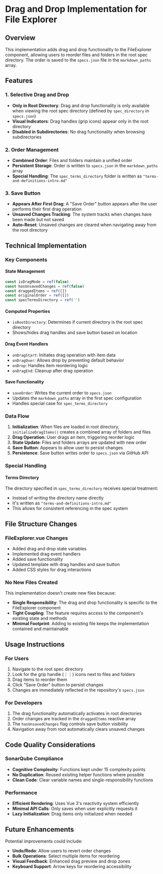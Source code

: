 # Drag and Drop Implementation for File Explorer

## Overview

This implementation adds drag and drop functionality to the FileExplorer component, allowing users to reorder files and folders in the root spec directory. The order is saved to the `specs.json` file in the `markdown_paths` array.

## Features

### 1. Selective Drag and Drop

- **Only in Root Directory**: Drag and drop functionality is only available when viewing the root spec directory (defined by `spec_directory` in `specs.json`)
- **Visual Indicators**: Drag handles (grip icons) appear only in the root directory
- **Disabled in Subdirectories**: No drag functionality when browsing subdirectories

### 2. Order Management

- **Combined Order**: Files and folders maintain a unified order
- **Persistent Storage**: Order is written to `specs.json` in the `markdown_paths` array
- **Special Handling**: The `spec_terms_directory` folder is written as `"terms-and-definitions-intro.md"`

### 3. Save Button

- **Appears After First Drag**: A "Save Order" button appears after the user performs their first drag operation
- **Unsaved Changes Tracking**: The system tracks when changes have been made but not saved
- **Auto-Reset**: Unsaved changes are cleared when navigating away from the root directory

## Technical Implementation

### Key Components

#### State Management
```javascript
const isDragMode = ref(false)
const hasUnsavedChanges = ref(false)
const draggedItems = ref([])
const originalOrder = ref([])
const specTermsDirectory = ref('')
```

#### Computed Properties
- `isRootDirectory`: Determines if current directory is the root spec directory
- Shows/hides drag handles and save button based on location

#### Drag Event Handlers
- `onDragStart`: Initiates drag operation with item data
- `onDragOver`: Allows drop by preventing default behavior
- `onDrop`: Handles item reordering logic
- `onDragEnd`: Cleanup after drag operation

#### Save Functionality
- `saveOrder`: Writes the current order to `specs.json`
- Updates the `markdown_paths` array in the first spec configuration
- Handles special case for `spec_terms_directory`

### Data Flow

1. **Initialization**: When files are loaded in root directory, `initializeDragItems()` creates a combined array of folders and files
2. **Drag Operation**: User drags an item, triggering reorder logic
3. **State Update**: Files and folders arrays are updated with new order
4. **Save Button**: Appears to allow user to persist changes
5. **Persistence**: Save button writes order to `specs.json` via GitHub API

### Special Handling

#### Terms Directory
The directory specified in `spec_terms_directory` receives special treatment:
- Instead of writing the directory name directly
- It's written as `"terms-and-definitions-intro.md"`
- This allows for consistent referencing in the spec system

## File Structure Changes

### FileExplorer.vue Changes
- Added drag and drop state variables
- Implemented drag event handlers
- Added save functionality
- Updated template with drag handles and save button
- Added CSS styles for drag interactions

### No New Files Created
This implementation doesn't create new files because:
- **Single Responsibility**: The drag and drop functionality is specific to the FileExplorer component
- **Tight Coupling**: The feature requires access to the component's existing state and methods
- **Minimal Footprint**: Adding to existing file keeps the implementation contained and maintainable

## Usage Instructions

### For Users
1. Navigate to the root spec directory
2. Look for the grip handle (⋮⋮) icons next to files and folders
3. Drag items to reorder them
4. Click "Save Order" button to persist changes
5. Changes are immediately reflected in the repository's `specs.json`

### For Developers
1. The drag functionality automatically activates in root directories
2. Order changes are tracked in the `draggedItems` reactive array
3. The `hasUnsavedChanges` flag controls save button visibility
4. Navigation away from root automatically clears unsaved changes

## Code Quality Considerations

### SonarQube Compliance
- **Cognitive Complexity**: Functions kept under 15 complexity points
- **No Duplication**: Reused existing helper functions where possible
- **Clean Code**: Clear variable names and single-responsibility functions

### Performance
- **Efficient Rendering**: Uses Vue 3's reactivity system efficiently
- **Minimal API Calls**: Only saves when user explicitly requests it
- **Lazy Initialization**: Drag items only initialized when needed

## Future Enhancements

Potential improvements could include:
- **Undo/Redo**: Allow users to revert order changes
- **Bulk Operations**: Select multiple items for reordering
- **Visual Feedback**: Enhanced drag preview and drop zones
- **Keyboard Support**: Arrow keys for reordering accessibility

